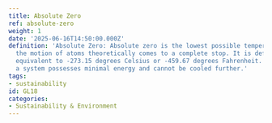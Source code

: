```yaml
---
title: Absolute Zero
ref: absolute-zero
weight: 1
date: '2025-06-16T14:50:00.000Z'
definition: 'Absolute Zero: Absolute zero is the lowest possible temperature where
  the motion of atoms theoretically comes to a complete stop. It is defined as 0 Kelvin,
  equivalent to -273.15 degrees Celsius or -459.67 degrees Fahrenheit. At this temperature,
  a system possesses minimal energy and cannot be cooled further.'
tags:
- sustainability
id: GL18
categories:
- Sustainability & Environment
---
```


